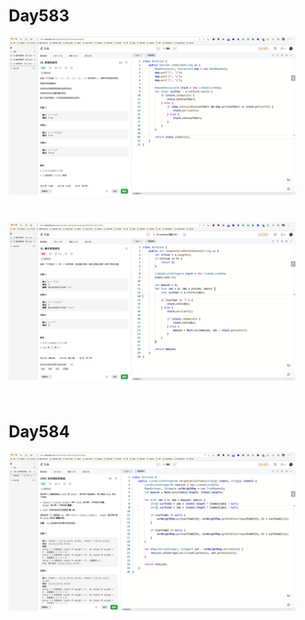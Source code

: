 # Day583

![day583-01](assets/day583-01.png)

&nbsp;

![day583-02](assets/day583-02.png)

&nbsp;

# Day584

![day584](assets/day584.png)
